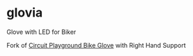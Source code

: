 # glovia
Glove with LED for Biker


Fork of [Circuit Playground Bike Glove](https://learn.adafruit.com/circuit-playground-bike-glove/overview) with Right Hand Support 
